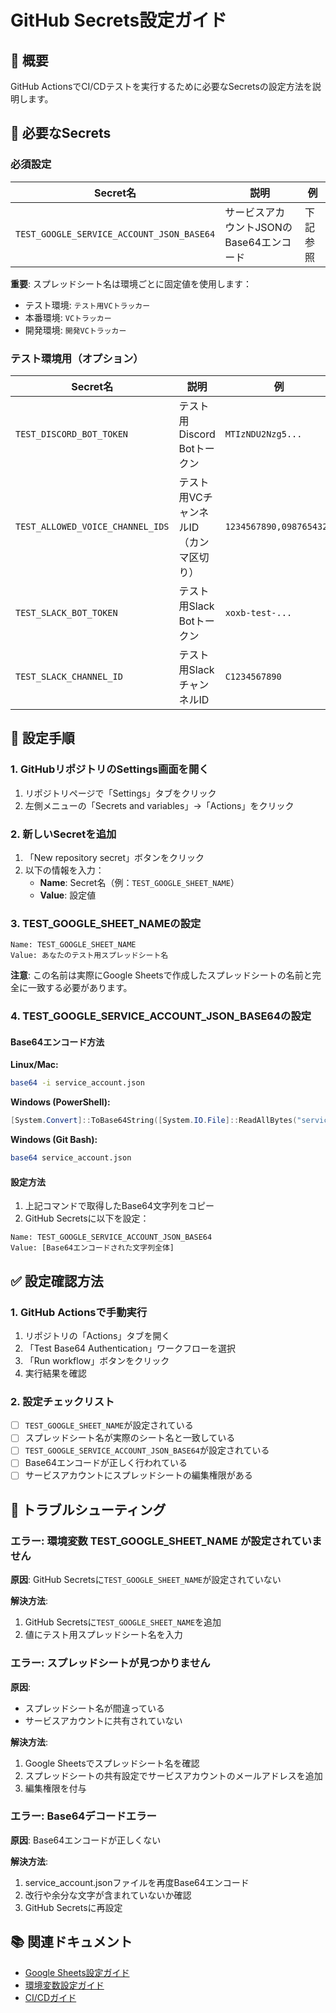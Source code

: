 # GitHub Secrets設定ガイド

## 📌 概要
GitHub ActionsでCI/CDテストを実行するために必要なSecretsの設定方法を説明します。

## 🔑 必要なSecrets

### 必須設定

| Secret名 | 説明 | 例 |
|----------|------|-----|
| `TEST_GOOGLE_SERVICE_ACCOUNT_JSON_BASE64` | サービスアカウントJSONのBase64エンコード | 下記参照 |

**重要**: スプレッドシート名は環境ごとに固定値を使用します：
- テスト環境: `テスト用VCトラッカー`
- 本番環境: `VCトラッカー`
- 開発環境: `開発VCトラッカー`

### テスト環境用（オプション）

| Secret名 | 説明 | 例 |
|----------|------|-----|
| `TEST_DISCORD_BOT_TOKEN` | テスト用Discord Botトークン | `MTIzNDU2Nzg5...` |
| `TEST_ALLOWED_VOICE_CHANNEL_IDS` | テスト用VCチャンネルID（カンマ区切り） | `1234567890,0987654321` |
| `TEST_SLACK_BOT_TOKEN` | テスト用Slack Botトークン | `xoxb-test-...` |
| `TEST_SLACK_CHANNEL_ID` | テスト用SlackチャンネルID | `C1234567890` |

## 📝 設定手順

### 1. GitHubリポジトリのSettings画面を開く

1. リポジトリページで「Settings」タブをクリック
2. 左側メニューの「Secrets and variables」→「Actions」をクリック

### 2. 新しいSecretを追加

1. 「New repository secret」ボタンをクリック
2. 以下の情報を入力：
   - **Name**: Secret名（例：`TEST_GOOGLE_SHEET_NAME`）
   - **Value**: 設定値

### 3. TEST_GOOGLE_SHEET_NAMEの設定

```
Name: TEST_GOOGLE_SHEET_NAME
Value: あなたのテスト用スプレッドシート名
```

**注意**: この名前は実際にGoogle Sheetsで作成したスプレッドシートの名前と完全に一致する必要があります。

### 4. TEST_GOOGLE_SERVICE_ACCOUNT_JSON_BASE64の設定

#### Base64エンコード方法

**Linux/Mac:**
```bash
base64 -i service_account.json
```

**Windows (PowerShell):**
```powershell
[System.Convert]::ToBase64String([System.IO.File]::ReadAllBytes("service_account.json"))
```

**Windows (Git Bash):**
```bash
base64 service_account.json
```

#### 設定方法

1. 上記コマンドで取得したBase64文字列をコピー
2. GitHub Secretsに以下を設定：
```
Name: TEST_GOOGLE_SERVICE_ACCOUNT_JSON_BASE64
Value: [Base64エンコードされた文字列全体]
```

## ✅ 設定確認方法

### 1. GitHub Actionsで手動実行

1. リポジトリの「Actions」タブを開く
2. 「Test Base64 Authentication」ワークフローを選択
3. 「Run workflow」ボタンをクリック
4. 実行結果を確認

### 2. 設定チェックリスト

- [ ] `TEST_GOOGLE_SHEET_NAME`が設定されている
- [ ] スプレッドシート名が実際のシート名と一致している
- [ ] `TEST_GOOGLE_SERVICE_ACCOUNT_JSON_BASE64`が設定されている
- [ ] Base64エンコードが正しく行われている
- [ ] サービスアカウントにスプレッドシートの編集権限がある

## 🔧 トラブルシューティング

### エラー: 環境変数 TEST_GOOGLE_SHEET_NAME が設定されていません

**原因**: GitHub Secretsに`TEST_GOOGLE_SHEET_NAME`が設定されていない

**解決方法**:
1. GitHub Secretsに`TEST_GOOGLE_SHEET_NAME`を追加
2. 値にテスト用スプレッドシート名を入力

### エラー: スプレッドシートが見つかりません

**原因**: 
- スプレッドシート名が間違っている
- サービスアカウントに共有されていない

**解決方法**:
1. Google Sheetsでスプレッドシート名を確認
2. スプレッドシートの共有設定でサービスアカウントのメールアドレスを追加
3. 編集権限を付与

### エラー: Base64デコードエラー

**原因**: Base64エンコードが正しくない

**解決方法**:
1. service_account.jsonファイルを再度Base64エンコード
2. 改行や余分な文字が含まれていないか確認
3. GitHub Secretsに再設定

## 📚 関連ドキュメント

- [Google Sheets設定ガイド](./setup/GOOGLE_SHEETS_SETUP.md)
- [環境変数設定ガイド](./ENV_SETUP.md)
- [CI/CDガイド](./CI_CD.md)
